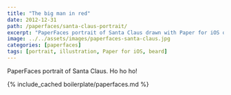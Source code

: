 ```yaml
---
title: "The big man in red"
date: 2012-12-31
path: /paperfaces/santa-claus-portrait/
excerpt: "PaperFaces portrait of Santa Claus drawn with Paper for iOS on an iPad."
image: ../../assets/images/paperfaces-santa-claus.jpg
categories: [paperfaces]
tags: [portrait, illustration, Paper for iOS, beard]
---
```


PaperFaces portrait of Santa Claus. Ho ho ho!

{% include_cached boilerplate/paperfaces.md %}
